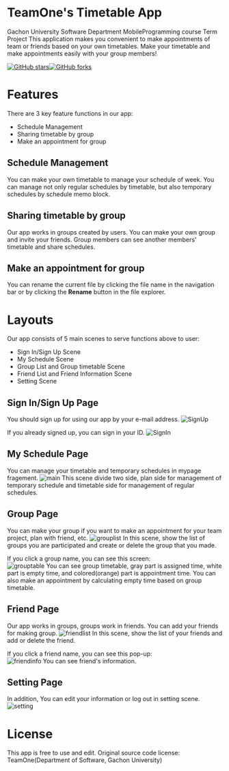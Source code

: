 # TeamOne's Timetable App

Gachon University Software Department MobileProgramming course Term Project
This application makes you convenient to make appointments of team or friends based on your own timetables.
Make your timetable and make appointments easily with your group members!

[![GitHub stars](https://img.shields.io/github/stars/NaMinsu/GCSW_MP_TermProject)](https://github.com/NaMinsu/GCSW_MP_TermProject/stargazers)[![GitHub forks](https://img.shields.io/github/forks/NaMinsu/GCSW_MP_TermProject)](https://github.com/NaMinsu/GCSW_MP_TermProject/network)


# Features

There are 3 key feature functions in our app:
* Schedule Management
* Sharing timetable by group
* Make an appointment for group

## Schedule Management

You can make your own timetable to manage your schedule of week. You can manage not only regular schedules by timetable, but also temporary schedules by schedule memo block. 

## Sharing timetable by group

Our app works in groups created by users. You can make your own group and invite your friends. Group members can see another members' timetable and share schedules.

## Make an appointment for group

You can rename the current file by clicking the file name in the navigation bar or by clicking the **Rename** button in the file explorer.

# Layouts

Our app consists of 5 main scenes to serve functions above to user:
* Sign In/Sign Up Scene
* My Schedule Scene
* Group List and Group timetable Scene
* Friend List and Friend Information Scene
* Setting Scene

## Sign In/Sign Up Page

You should sign up for using our app by your e-mail address.
![SignUp](./resource/signup.png)

If you already signed up, you can sign in your ID.
![SignIn](./resource/signin.png)


## My Schedule Page

You can manage your timetable and temporary schedules in mypage fragement.
![main](./resource/mypage.png)
This scene divide two side, plan side for management of temporary schedule and timetable side for management of regular schedules.

## Group Page

You can make your group if you want to make an appointment for your team project, plan with friend, etc.
![grouplist](./resource/grouplist.png)
In this scene, show the list of groups you are participated and create or delete the group that you made.

If you click a group name, you can see this screen:  
![grouptable](./resource/grouptable.png)
You can see group timetable, gray part is assigned time, white part is empty time, and colored(orange) part is appointment time. You can also make an appointment by calculating empty time based on group timetable.

## Friend Page

Our app works in groups, groups work in friends. You can add your friends for making group.
![friendlist](./resource/friendlist.png)
In this scene, show the list of your friends and add or delete the friend.

If you click a friend name, you can see this pop-up:  
![friendinfo](./resource/friendinfo.png)
You can see friend's information.


## Setting Page

In addition, You can edit your information or log out in setting scene.
![setting](./resource/setting.png)


# License
This app is free to use and edit.
Original source code license: TeamOne(Department of Software, Gachon University)
